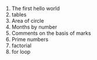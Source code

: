 1) The first hello world
2) tables  
3) Area of circle
4) Months by number
5) Comments on the basis of marks
6) Prime numbers
7) factorial
8) for loop

   
